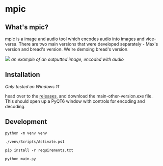 # mpic

## What's mpic?
mpic is a image and audio tool which encodes audio into images and vice-versa. There are two main versions that were developed separately - Max's version and bread's version. We're demoing bread's version.

![](https://hc-cdn.hel1.your-objectstorage.com/s/v3/3714599581c5e0f64963e162cde6afb314d0ea73_hhh.png)
_an example of an outputted image, encoded with audio_

## Installation
_Only tested on Windows 11_

head over to the [releases](https://github.com/sirbread/mpic/releases/tag/mpic-v0.1), and download the main-other-version.exe file. This should open up a PyQT6 window with controls for encoding and decoding.

## Development
```python -m venv venv```

```./venv/Scripts/Activate.ps1```

```pip install -r requirements.txt```

```python main.py```